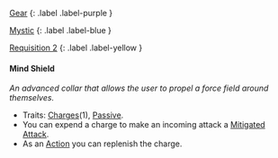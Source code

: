 
[Gear](Game/Gear-List)
{: .label .label-purple }

[Mystic](Game/Mystic)
{: .label .label-blue }

[Requisition 2](Game/Deployment#Requisition)
{: .label .label-yellow }
#### Mind Shield
*An advanced collar that allows the user to propel a force field around themselves.*
* Traits: [Charges](Game/Core/Blocks/Charges)(1), [Passive](Game/Core/Blocks/Passive).
* You can expend a charge to make an incoming attack a [Mitigated Attack](Game/Core/Terminology#Mitigated%20Attack).
* As an [Action](Game/Core/Terminology#Action) you can replenish the charge.